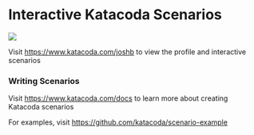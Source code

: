 # Interactive Katacoda Scenarios

[![](http://shields.katacoda.com/katacoda/joshb/count.svg)](https://www.katacoda.com/joshb "Get your profile on Katacoda.com")

Visit https://www.katacoda.com/joshb to view the profile and interactive scenarios

### Writing Scenarios
Visit https://www.katacoda.com/docs to learn more about creating Katacoda scenarios

For examples, visit https://github.com/katacoda/scenario-example
